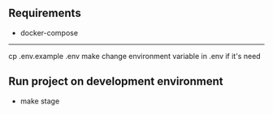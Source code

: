 ## Requirements
- docker-compose

___
cp .env.example .env
make change environment variable in .env if it's need

## Run project on development environment 
- make stage
